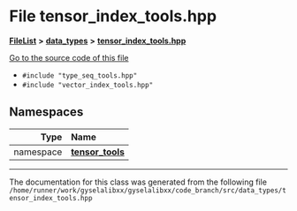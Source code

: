 

# File tensor\_index\_tools.hpp



[**FileList**](files.md) **>** [**data\_types**](dir_eaa769653453aaefd8cc10e98e9bb3eb.md) **>** [**tensor\_index\_tools.hpp**](tensor__index__tools_8hpp.md)

[Go to the source code of this file](tensor__index__tools_8hpp_source.md)



* `#include "type_seq_tools.hpp"`
* `#include "vector_index_tools.hpp"`













## Namespaces

| Type | Name |
| ---: | :--- |
| namespace | [**tensor\_tools**](namespacetensor__tools.md) <br> |





















































------------------------------
The documentation for this class was generated from the following file `/home/runner/work/gyselalibxx/gyselalibxx/code_branch/src/data_types/tensor_index_tools.hpp`

